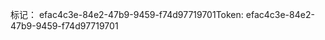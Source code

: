 <span data-ttu-id="ff656-101">标记： efac4c3e-84e2-47b9-9459-f74d97719701</span><span class="sxs-lookup"><span data-stu-id="ff656-101">Token: efac4c3e-84e2-47b9-9459-f74d97719701</span></span>